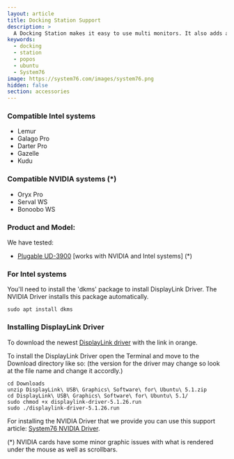 ```yaml
---
layout: article
title: Docking Station Support
description: >
  A Docking Station makes it easy to use multi monitors. It also adds an ethernet port, multi USB ports and more while only using one USB 3.0 port on your laptop.
keywords:
  - docking
  - station
  - popos
  - ubuntu
  - System76
image: https://system76.com/images/system76.png
hidden: false
section: accessories
---
```


### Compatible Intel systems

 - Lemur
 - Galago Pro
 - Darter Pro
 - Gazelle
 - Kudu

### Compatible NVIDIA systems (*)

 - Oryx Pro
 - Serval WS
 - Bonoobo WS

### Product and Model:

We have tested:
 - [Plugable UD-3900](http://plugable.com/products/ud-3900/) [works with NVIDIA and Intel systems] (*)

### For Intel systems

You'll need to install the 'dkms' package to install DisplayLink Driver. The NVIDIA Driver installs this package automatically.

```
sudo apt install dkms
```

### Installing DisplayLink Driver

To download the newest [DisplayLink driver](http://www.displaylink.com/downloads/ubuntu) with the link in orange.

To install the DisplayLink Driver open the Terminal and move to the Download directory like so: (the version for the driver may change so look at the file name and change it accordly.)

```
cd Downloads
unzip DisplayLink\ USB\ Graphics\ Software\ for\ Ubuntu\ 5.1.zip
cd DisplayLink\ USB\ Graphics\ Software\ for\ Ubuntu\ 5.1/
sudo chmod +x displaylink-driver-5.1.26.run
sudo ./displaylink-driver-5.1.26.run
```

For installing the NVIDIA Driver that we provide you can use this support article: [System76 NVIDIA Driver](http://support.system76.com/articles/system76-driver/).

(*) NVIDIA cards have some minor graphic issues with what is rendered under the mouse as well as scrollbars.
